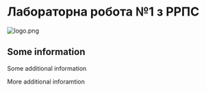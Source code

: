 # Лабораторна робота №1 з РРПС
![logo.png](https://github.com/PetroOk/RRPS01-/blob/138e11c30daae367e5df492f5485352fd02a820a/logo.png)
## Some information
Some additional information

More additional inforamtion
